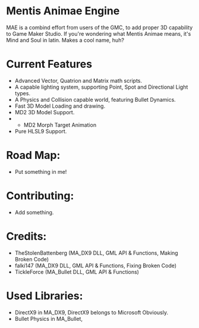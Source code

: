 # Mentis Animae Engine
MAE is a combind effort from users of the GMC, to add proper 3D capability to Game Maker Studio. If you're wondering what Mentis Animae means, it's Mind and Soul in latin. Makes a cool name, huh?

# Current Features
- Advanced Vector, Quatrion and Matrix math scripts.
- A capable lighting system, supporting Point, Spot and Directional Light types.
- A Physics and Collision capable world, featuring Bullet Dynamics.
- Fast 3D Model Loading and drawing.
- MD2 3D Model Support.
-   + MD2 Morph Target Animation
- Pure HLSL9 Support.

# Road Map:
- Put something in me!

# Contributing:
- Add something.

# Credits:
- TheStolenBattenberg (MA_DX9 DLL, GML API & Functions, Making Broken Code)
- falki147 (MA_DX9 DLL, GML API & Functions, Fixing Broken Code)
- TickleForce (MA_Bullet DLL, GML API & Functions)

# Used Libraries:
- DirectX9 in MA_DX9, DirectX9 belongs to Microsoft Obviously.
- Bullet Physics in MA_Bullet, 
